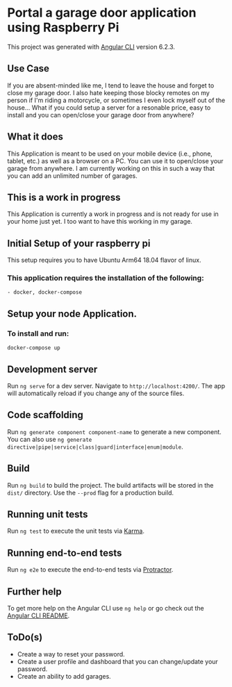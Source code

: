 # Portal a garage door application using Raspberry Pi

This project was generated with [Angular CLI](https://github.com/angular/angular-cli) version 6.2.3.

## Use Case
If you are absent-minded like me, I tend to leave the house and forget to close my garage door. I also hate keeping those blocky remotes on my person if I'm riding a motorcycle, or sometimes I even lock myself out of the house... What if you could setup a server for a resonable price, easy to install and you can open/close your garage door from anywhere?

## What it does
This Application is meant to be used on your mobile device (i.e., phone, tablet, etc.) as well as a browser on a PC. You can use it to open/close your garage from anywhere. I am currently working on this in such a way that you can add an unlimited number of garages.

## This is a work in progress
This Application is currently a work in progress and is not ready for use in your home just yet. I too want to have this working in my garage.

## Initial Setup of your raspberry pi
This setup requires you to have Ubuntu Arm64 18.04 flavor of linux.

### This application requires the installation of the following:
    - docker, docker-compose

## Setup your node Application.

### To install and run:
`docker-compose up`

## Development server

Run `ng serve` for a dev server. Navigate to `http://localhost:4200/`. The app will automatically reload if you change any of the source files.

## Code scaffolding

Run `ng generate component component-name` to generate a new component. You can also use `ng generate directive|pipe|service|class|guard|interface|enum|module`.

## Build

Run `ng build` to build the project. The build artifacts will be stored in the `dist/` directory. Use the `--prod` flag for a production build.

## Running unit tests

Run `ng test` to execute the unit tests via [Karma](https://karma-runner.github.io).

## Running end-to-end tests

Run `ng e2e` to execute the end-to-end tests via [Protractor](http://www.protractortest.org/).

## Further help

To get more help on the Angular CLI use `ng help` or go check out the [Angular CLI README](https://github.com/angular/angular-cli/blob/master/README.md).

## ToDo(s)
- Create a way to reset your password.
- Create a user profile and dashboard that you can change/update your password.
- Create an ability to add garages.
